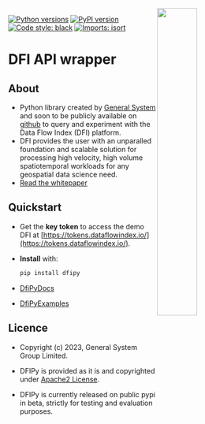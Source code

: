 <img src="docs/gs_logo.png" width="40%" align="right">

[![Python versions](https://img.shields.io/pypi/pyversions/dfipy.svg)](https://pypi.python.org/pypi/dfipy/)
[![PyPI version](https://badge.fury.io/py/dfipy.svg)](https://badge.fury.io/py/dfipy)
[![Code style: black](https://img.shields.io/badge/code%20style-black-000000.svg)](https://github.com/psf/black)
[![Imports: isort](https://img.shields.io/badge/%20imports-isort-%231674b1?style=flat&labelColor=ef8336)](https://timothycrosley.github.io/isort/)

# DFI API wrapper

## About

- Python library created by [General System](https://www.generalsystem.com/) and soon to be publicly available on [github](https://github.com/thegeneralsystem) to query and experiment with the Data Flow Index (DFI) platform.
- DFI provides the user with an unparalled foundation and scalable solution for processing high velocity, high volume spatiotemporal workloads for any geospatial data science need.
- [Read the whitepaper](https://assets.website-files.com/636ce900cf2e67aab6340642/643807134214aebc2b29849c_General%20System_The%20Data%20Flow%20Index%20Whitepaper%20_%20Nov%2022.pdf)

## Quickstart

- Get the **key token** to access the demo DFI at  [https://tokens.dataflowindex.io/](https://tokens.dataflowindex.io/).

- **Install** with:
    ```bash
    pip install dfipy
    ```

- [DfiPyDocs](https://gitlab.com/excession/software/dfi/public-examples/DfiPyDocs)
  
- [DfiPyExamples](https://gitlab.com/excession/software/dfi/public-examples/DfiPyExamples)

## Licence

- Copyright (c) 2023, General System Group Limited.

- DFIPy is provided as it is and copyrighted under [Apache2 License](LICENCE).

- DFIPy is currently released on public pypi in beta, strictly for testing and evaluation purposes.
